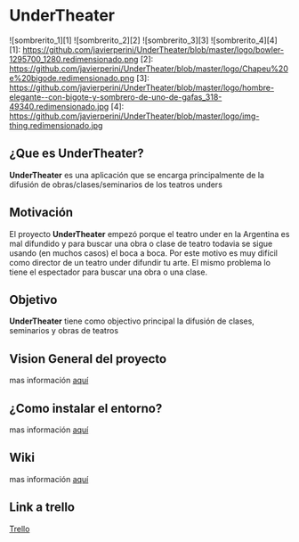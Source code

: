 # UnderTheater
![sombrerito_1][1]  ![sombrerito_2][2]  ![sombrerito_3][3]  ![sombrerito_4][4]
[1]: https://github.com/javierperini/UnderTheater/blob/master/logo/bowler-1295700_1280.redimensionado.png
[2]: https://github.com/javierperini/UnderTheater/blob/master/logo/Chapeu%20e%20bigode.redimensionado.png
[3]: https://github.com/javierperini/UnderTheater/blob/master/logo/hombre-elegante--con-bigote-y-sombrero-de-uno-de-gafas_318-49340.redimensionado.jpg
[4]: https://github.com/javierperini/UnderTheater/blob/master/logo/img-thing.redimensionado.jpg

## ¿Que es UnderTheater? 
**UnderTheater** es una aplicación que se encarga principalmente de la difusión de obras/clases/seminarios de los teatros unders

## Motivación
El proyecto **UnderTheater** empezó porque el teatro under en la Argentina es mal difundido y para buscar una obra o clase de teatro todavia se sigue usando (en muchos casos) el boca a boca. Por este motivo es muy difícil como director de un teatro under difundir  tu arte. El mismo problema lo tiene el espectador para buscar una obra o una clase.

## Objetivo
**UnderTheater** tiene como objectivo principal la difusión de clases, seminarios y obras de teatros 

## Vision General del proyecto
mas información [aquí](https://github.com/javierperini/UnderTheater/wiki/Vision-general-del-proyecto)

## ¿Como instalar el entorno?
mas información [aquí](https://github.com/javierperini/UnderTheater/wiki/Como-Instalar-el-entorno)

## Wiki
mas información [aquí](https://github.com/javierperini/UnderTheater/wiki)

## Link a trello
[Trello](https://trello.com/b/737KQTM9/unq-tip-undertheater)
